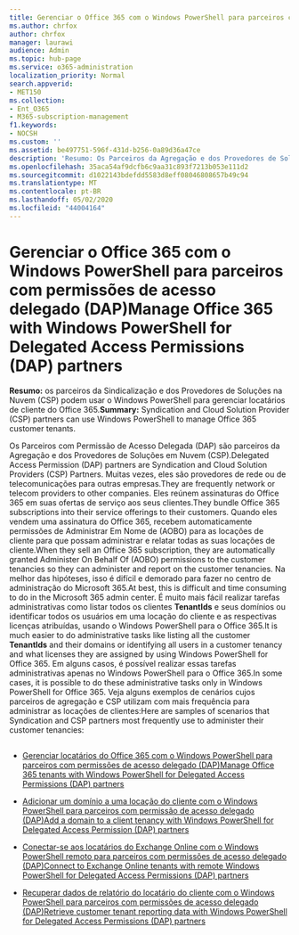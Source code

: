 ```yaml
---
title: Gerenciar o Office 365 com o Windows PowerShell para parceiros com permissões de acesso delegado (DAP)
ms.author: chrfox
author: chrfox
manager: laurawi
audience: Admin
ms.topic: hub-page
ms.service: o365-administration
localization_priority: Normal
search.appverid:
- MET150
ms.collection:
- Ent_O365
- M365-subscription-management
f1.keywords:
- NOCSH
ms.custom: ''
ms.assetid: be497751-596f-431d-b256-0a89d36a47ce
description: 'Resumo: Os Parceiros da Agregação e dos Provedores de Soluções em Nuvem (CSP). podem usar o Windows PowerShell para gerenciar Office 365 os locatários do cliente.'
ms.openlocfilehash: 35aca54af9dcfb6c9aa31c893f7213b053e111d2
ms.sourcegitcommit: d1022143bdefdd5583d8eff08046808657b49c94
ms.translationtype: MT
ms.contentlocale: pt-BR
ms.lasthandoff: 05/02/2020
ms.locfileid: "44004164"
---
```

# <a name="manage-office-365-with-windows-powershell-for-delegated-access-permissions-dap-partners"></a><span data-ttu-id="08291-103">Gerenciar o Office 365 com o Windows PowerShell para parceiros com permissões de acesso delegado (DAP)</span><span class="sxs-lookup"><span data-stu-id="08291-103">Manage Office 365 with Windows PowerShell for Delegated Access Permissions (DAP) partners</span></span>

 <span data-ttu-id="08291-104">**Resumo:** os parceiros da Sindicalização e dos Provedores de Soluções na Nuvem (CSP) podem usar o Windows PowerShell para gerenciar locatários de cliente do Office 365.</span><span class="sxs-lookup"><span data-stu-id="08291-104">**Summary:** Syndication and Cloud Solution Provider (CSP) partners can use Windows PowerShell to manage Office 365 customer tenants.</span></span>
  
<span data-ttu-id="08291-105">Os Parceiros com Permissão de Acesso Delegada (DAP) são parceiros da Agregação e dos Provedores de Soluções em Nuvem (CSP).</span><span class="sxs-lookup"><span data-stu-id="08291-105">Delegated Access Permission (DAP) partners are Syndication and Cloud Solution Providers (CSP) Partners.</span></span> <span data-ttu-id="08291-106">Muitas vezes, eles são provedores de rede ou de telecomunicações para outras empresas.</span><span class="sxs-lookup"><span data-stu-id="08291-106">They are frequently network or telecom providers to other companies.</span></span> <span data-ttu-id="08291-107">Eles reúnem assinaturas do Office 365 em suas ofertas de serviço aos seus clientes.</span><span class="sxs-lookup"><span data-stu-id="08291-107">They bundle Office 365 subscriptions into their service offerings to their customers.</span></span> <span data-ttu-id="08291-108">Quando eles vendem uma assinatura do Office 365, recebem automaticamente permissões de Administrar Em Nome de (AOBO) para as locações de cliente para que possam administrar e relatar todas as suas locações de cliente.</span><span class="sxs-lookup"><span data-stu-id="08291-108">When they sell an Office 365 subscription, they are automatically granted Administer On Behalf Of (AOBO) permissions to the customer tenancies so they can administer and report on the customer tenancies.</span></span> <span data-ttu-id="08291-109">Na melhor das hipóteses, isso é difícil e demorado para fazer no centro de administração do Microsoft 365.</span><span class="sxs-lookup"><span data-stu-id="08291-109">At best, this is difficult and time consuming to do in the Microsoft 365 admin center.</span></span> <span data-ttu-id="08291-110">É muito mais fácil realizar tarefas administrativas como listar todos os clientes **TenantIds** e seus domínios ou identificar todos os usuários em uma locação do cliente e as respectivas licenças atribuídas, usando o Windows PowerShell para o Office 365.</span><span class="sxs-lookup"><span data-stu-id="08291-110">It is much easier to do administrative tasks like listing all the customer **TenantIds** and their domains or identifying all users in a customer tenancy and what licenses they are assigned by using Windows PowerShell for Office 365.</span></span> <span data-ttu-id="08291-111">Em alguns casos, é possível realizar essas tarefas administrativas apenas no Windows PowerShell para o Office 365.</span><span class="sxs-lookup"><span data-stu-id="08291-111">In some cases, it is possible to do these administrative tasks only in Windows PowerShell for Office 365.</span></span> <span data-ttu-id="08291-112">Veja alguns exemplos de cenários cujos parceiros de agregação e CSP utilizam com mais frequência para administrar as locações de clientes:</span><span class="sxs-lookup"><span data-stu-id="08291-112">Here are samples of scenarios that Syndication and CSP partners most frequently use to administer their customer tenancies:</span></span>
  
## 

- [<span data-ttu-id="08291-113">Gerenciar locatários do Office 365 com o Windows PowerShell para parceiros com permissões de acesso delegado (DAP)</span><span class="sxs-lookup"><span data-stu-id="08291-113">Manage Office 365 tenants with Windows PowerShell for Delegated Access Permissions (DAP) partners</span></span>](manage-office-365-tenants-with-windows-powershell-for-delegated-access-permissio.md)
    
- [<span data-ttu-id="08291-114">Adicionar um domínio a uma locação do cliente com o Windows PowerShell para parceiros com permissão de acesso delegado (DAP)</span><span class="sxs-lookup"><span data-stu-id="08291-114">Add a domain to a client tenancy with Windows PowerShell for Delegated Access Permission (DAP) partners</span></span>](add-a-domain-to-a-client-tenancy-with-windows-powershell-for-delegated-access-pe.md)
    
- [<span data-ttu-id="08291-115">Conectar-se aos locatários do Exchange Online com o Windows PowerShell remoto para parceiros com permissões de acesso delegado (DAP)</span><span class="sxs-lookup"><span data-stu-id="08291-115">Connect to Exchange Online tenants with remote Windows PowerShell for Delegated Access Permissions (DAP) partners</span></span>](connect-to-exchange-online-tenants-with-remote-windows-powershell-for-delegated.md)
    
- [<span data-ttu-id="08291-116">Recuperar dados de relatório do locatário do cliente com o Windows PowerShell para parceiros com permissões de acesso delegado (DAP)</span><span class="sxs-lookup"><span data-stu-id="08291-116">Retrieve customer tenant reporting data with Windows PowerShell for Delegated Access Permissions (DAP) partners</span></span>](retrieve-customer-tenant-reporting-data-with-windows-powershell-for-delegated-ac.md)
    

    

